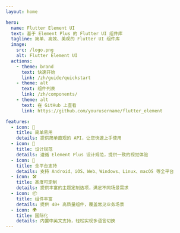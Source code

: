 ```yaml
---
layout: home

hero:
  name: Flutter Element UI
  text: 基于 Element Plus 的 Flutter UI 组件库
  tagline: 简单、高效、美观的 Flutter UI 组件库
  image:
    src: /logo.png
    alt: Flutter Element UI
  actions:
    - theme: brand
      text: 快速开始
      link: /zh/guide/quickstart
    - theme: alt
      text: 组件列表
      link: /zh/components/
    - theme: alt
      text: 在 GitHub 上查看
      link: https://github.com/yourusername/flutter_element

features:
  - icon: 🚀
    title: 简单易用
    details: 提供简单直观的 API，让您快速上手使用
  - icon: 🎨
    title: 设计规范
    details: 遵循 Element Plus 设计规范，提供一致的视觉体验
  - icon: 📱
    title: 全平台支持
    details: 支持 Android、iOS、Web、Windows、Linux、macOS 等全平台
  - icon: 🛠
    title: 高度可定制
    details: 提供丰富的主题定制选项，满足不同场景需求
  - icon: 📦
    title: 组件丰富
    details: 提供 40+ 高质量组件，覆盖常见业务场景
  - icon: 🌍
    title: 国际化
    details: 内置中英文支持，轻松实现多语言切换
---
```


<script setup>
import { VPTeamMembers } from 'vitepress/theme'

const members = [
  {
    avatar: 'https://github.com/chenxu2656.png',
    name: 'Colin',
    title: 'Creator',
    links: [
      { icon: 'github', link: 'https://github.com/chenxu2656' }
    ]
  },
   {
    avatar: 'https://github.com/liangjun-fan1.png',
    name: 'Liangjun',
    title: 'Maintainer',
    links: [
      { icon: 'github', link: 'https://github.com/liangjun-fan1' }
    ]
  },
   {
    avatar: 'https://github.com/yongjianyu.png',
    name: 'Yongjian',
    title: 'Maintainer',
    links: [
      { icon: 'github', link: 'https://github.com/yongjianyu' }
    ]
  },
   {
    avatar: 'https://github.com/xiaoyyc.png',
    name: 'YanChao',
    title: 'Maintainer',
    links: [
      { icon: 'github', link: 'https://github.com/xiaoyyc' }
    ]
  }
]
</script>

<VPTeamMembers size="small" :members="members" />

